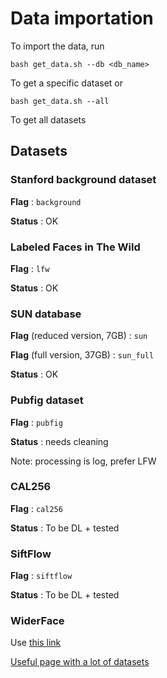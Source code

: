 # Data importation

To import the data, run

```bash get_data.sh --db <db_name>```

To get a specific dataset or

```bash get_data.sh --all```

To get all datasets

## Datasets

### Stanford background dataset

**Flag** : `background`

**Status** : OK

### Labeled Faces in The Wild

**Flag** : `lfw`

**Status** : OK

### SUN database

**Flag** (reduced version, 7GB) : `sun`

**Flag** (full version, 37GB) : `sun_full`

**Status** : OK

### Pubfig dataset

**Flag** : `pubfig`

**Status** : needs cleaning

Note: processing is log, prefer LFW

### CAL256

**Flag** : `cal256`

**Status** : To be DL + tested

### SiftFlow

**Flag** : `siftflow`

**Status** : To be DL + tested


### WiderFace

Use [this link](https://doc-0g-9c-docs.googleusercontent.com/docs/securesc/i8oca42kgoh15rctb0mj14l4ink70nj2/nh3une2i7k4cvlaesb2fk232lrt7cv1m/1524168000000/13356917703944334611/06186400045040739689/0B6eKvaijfFUDQUUwd21EckhUbWs?e=download)

[Useful page with a lot of datasets](http://homepages.inf.ed.ac.uk/rbf/CVonline/Imagedbase.htm)
